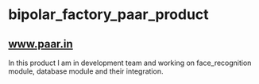 # bipolar_factory_paar_product

## www.paar.in

In this product I am in development team and working on face_recognition module, database module and their integration.
